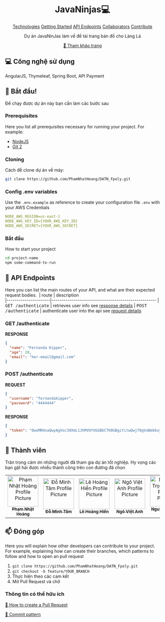                      
<h1 align="center" style="font-weight: bold;">JavaNinjas💻</h1>

<p align="center">
<a href="#tech">Technologies</a>
<a href="#started">Getting Started</a>
<a href="#routes">API Endpoints</a>
<a href="#colab">Collaborators</a>
<a href="#contribute">Contribute</a> 
</p>


<p align="center">Dự án JavaNinJas làm về đề tài trang bán đồ cho Làng Lá</p>


<p align="center">
<a href="https://github.com/PhamNhatHoang/DATN_Fpoly">📱 Tham khảo trang</a>
</p>
 
<h2 id="technologies">💻 Công nghệ sử dụng</h2>

AngularJS, Thymeleaf, Spring Boot, API Payment
 
<h2 id="started">🚀 Bắt đầu!</h2>

Để chạy được dự án này bạn cần làm các bước sau
 
<h3>Prerequisites</h3>

Here you list all prerequisites necessary for running your project. For example:

- [NodeJS](https://github.com/)
- [Git 2](https://github.com)
 
<h3>Cloning</h3>

Cách để clone dự án về máy:

```bash
git clone https://github.com/PhamNhatHoang/DATN_Fpoly.git
```
 
<h3>Config .env variables</h2>

Use the `.env.example` as reference to create your configuration file `.env` with your AWS Credentials

```yaml
NODE_AWS_REGION=us-east-1
NODE_AWS_KEY_ID={YOUR_AWS_KEY_ID}
NODE_AWS_SECRET={YOUR_AWS_SECRET}
```
 
<h3>Bắt đầu</h3>

How to start your project

```bash
cd project-name
npm some-command-to-run
```
 
<h2 id="routes">📍 API Endpoints</h2>

Here you can list the main routes of your API, and what are their expected request bodies.
​
| route               | description                                          
|----------------------|-----------------------------------------------------
| <kbd>GET /authenticate</kbd>     | retrieves user info see [response details](#get-auth-detail)
| <kbd>POST /authenticate</kbd>     | authenticate user into the api see [request details](#post-auth-detail)

<h3 id="get-auth-detail">GET /authenticate</h3>

**RESPONSE**
```json
{
  "name": "Fernanda Kipper",
  "age": 20,
  "email": "her-email@gmail.com"
}
```

<h3 id="post-auth-detail">POST /authenticate</h3>

**REQUEST**
```json
{
  "username": "fernandakipper",
  "password": "4444444"
}
```

**RESPONSE**
```json
{
  "token": "OwoMRHsaQwyAgVoc3OXmL1JhMVUYXGGBbCTK0GBgiYitwQwjf0gVoBmkbuyy0pSi"
}
```
 
<h2 id="colab">🤝 Thành viên</h2>

<p>Trân trọng cảm ơn những người đã tham gia dự án tốt nghiệp. Hy vọng các bạn gặt hái được nhiều thành công trên con đường đã chọn</p>
<table>
<tr>

<td align="center">
<a href="https://github.com/PhamNhatHoang">
<img src="https://thanhcongfarm.com/wp-content/uploads/2022/05/anh-cho-hai-20.jpg" width="100px;" alt="Phạm Nhật Hoàng Profile Picture"/><br>
<sub>
<b>Phạm Nhật Hoàng</b>
</sub>
</a>
</td>

<td align="center">
<a href="https://github.com/ShaanCoding">
<img src="https://thanhcongfarm.com/wp-content/uploads/2022/05/anh-cho-hai-20.jpg" width="100px;" alt="Đỗ Minh Tâm Profile Picture"/><br>
<sub>
<b>Đỗ Minh Tâm</b>
</sub>
</a>
</td>

<td align="center">
<a href="https://github.com/tamXinchao">
<img src="https://thanhcongfarm.com/wp-content/uploads/2022/05/anh-cho-hai-20.jpg" width="100px;" alt="Lê Hoàng Hiền Profile Picture"/><br>
<sub>
<b>Lê Hoàng Hiền</b>
</sub>
</a>
</td>

<td align="center">
<a href="https://github.com/Chanh03">
<img src="https://thanhcongfarm.com/wp-content/uploads/2022/05/anh-cho-hai-20.jpg" width="100px;" alt="Ngô Việt Anh Profile Picture"/><br>
<sub>
<b>Ngô Việt Anh</b>
</sub>
</a>
</td>

<td align="center">
<a href="https://github.com/PhamNhatHoang">
<img src="https://thanhcongfarm.com/wp-content/uploads/2022/05/anh-cho-hai-20.jpg" width="100px;" alt="Nguyễn Trọng Phúc Profile Picture"/><br>
<sub>
<b>Nguyễn Trọng Phúc</b>
</sub>
</a>
</td>

</tr>
</table>
 
<h2 id="contribute">📫 Đóng góp</h2>

Here you will explain how other developers can contribute to your project. For example, explaining how can create their branches, which patterns to follow and how to open an pull request

1. `git clone https://github.com/PhamNhatHoang/DATN_Fpoly.git`
2. `git checkout -b feature/YOUR_BRANCH`
3. Thực hiện theo các cam kết
4. Mở Pull Request và chờ
 
<h3>Thông tin có thể hữu ích</h3>

[📝 How to create a Pull Request](https://www.atlassian.com/br/git/tutorials/making-a-pull-request)

[💾 Commit pattern](https://gist.github.com/joshbuchea/6f47e86d2510bce28f8e7f42ae84c716)
